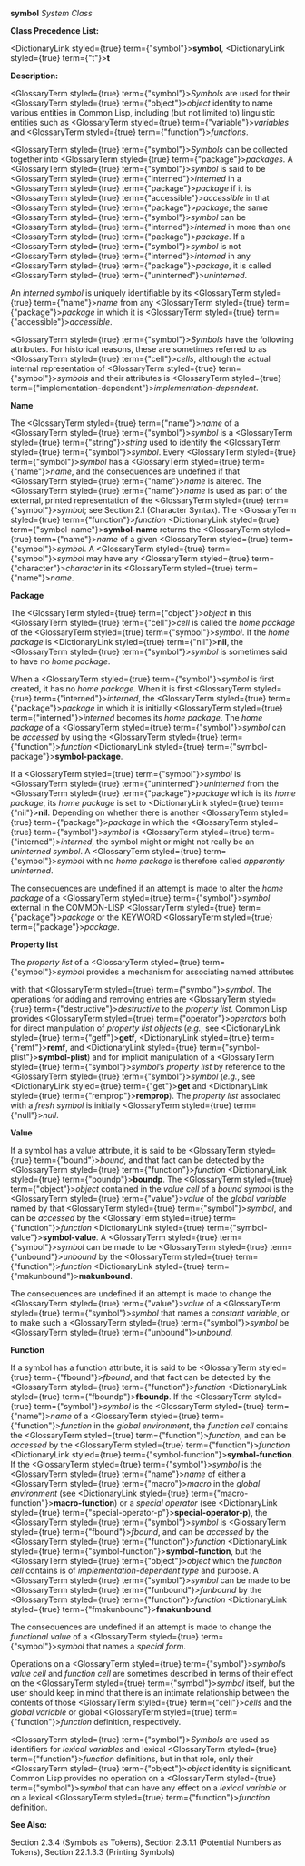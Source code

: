 **symbol** *System Class* 



**Class Precedence List:** 



<DictionaryLink styled={true} term={"symbol"}><b>symbol</b></DictionaryLink>, <DictionaryLink styled={true} term={"t"}><b>t</b></DictionaryLink> 



**Description:** 



<GlossaryTerm styled={true} term={"symbol"}><i>Symbols</i></GlossaryTerm> are used for their <GlossaryTerm styled={true} term={"object"}><i>object</i></GlossaryTerm> identity to name various entities in Common Lisp, including (but not limited to) linguistic entities such as <GlossaryTerm styled={true} term={"variable"}><i>variables</i></GlossaryTerm> and <GlossaryTerm styled={true} term={"function"}><i>functions</i></GlossaryTerm>. 



<GlossaryTerm styled={true} term={"symbol"}><i>Symbols</i></GlossaryTerm> can be collected together into <GlossaryTerm styled={true} term={"package"}><i>packages</i></GlossaryTerm>. A <GlossaryTerm styled={true} term={"symbol"}><i>symbol</i></GlossaryTerm> is said to be <GlossaryTerm styled={true} term={"interned"}><i>interned</i></GlossaryTerm> in a <GlossaryTerm styled={true} term={"package"}><i>package</i></GlossaryTerm> if it is <GlossaryTerm styled={true} term={"accessible"}><i>accessible</i></GlossaryTerm> in that <GlossaryTerm styled={true} term={"package"}><i>package</i></GlossaryTerm>; the same <GlossaryTerm styled={true} term={"symbol"}><i>symbol</i></GlossaryTerm> can be <GlossaryTerm styled={true} term={"interned"}><i>interned</i></GlossaryTerm> in more than one <GlossaryTerm styled={true} term={"package"}><i>package</i></GlossaryTerm>. If a <GlossaryTerm styled={true} term={"symbol"}><i>symbol</i></GlossaryTerm> is not <GlossaryTerm styled={true} term={"interned"}><i>interned</i></GlossaryTerm> in any <GlossaryTerm styled={true} term={"package"}><i>package</i></GlossaryTerm>, it is called <GlossaryTerm styled={true} term={"uninterned"}><i>uninterned</i></GlossaryTerm>. 



An *interned symbol* is uniquely identifiable by its <GlossaryTerm styled={true} term={"name"}><i>name</i></GlossaryTerm> from any <GlossaryTerm styled={true} term={"package"}><i>package</i></GlossaryTerm> in which it is <GlossaryTerm styled={true} term={"accessible"}><i>accessible</i></GlossaryTerm>. 



<GlossaryTerm styled={true} term={"symbol"}><i>Symbols</i></GlossaryTerm> have the following attributes. For historical reasons, these are sometimes referred to as <GlossaryTerm styled={true} term={"cell"}><i>cells</i></GlossaryTerm>, although the actual internal representation of <GlossaryTerm styled={true} term={"symbol"}><i>symbols</i></GlossaryTerm> and their attributes is <GlossaryTerm styled={true} term={"implementation-dependent"}><i>implementation-dependent</i></GlossaryTerm>. 



**Name** 



The <GlossaryTerm styled={true} term={"name"}><i>name</i></GlossaryTerm> of a <GlossaryTerm styled={true} term={"symbol"}><i>symbol</i></GlossaryTerm> is a <GlossaryTerm styled={true} term={"string"}><i>string</i></GlossaryTerm> used to identify the <GlossaryTerm styled={true} term={"symbol"}><i>symbol</i></GlossaryTerm>. Every <GlossaryTerm styled={true} term={"symbol"}><i>symbol</i></GlossaryTerm> has a <GlossaryTerm styled={true} term={"name"}><i>name</i></GlossaryTerm>, and the consequences are undefined if that <GlossaryTerm styled={true} term={"name"}><i>name</i></GlossaryTerm> is altered. The <GlossaryTerm styled={true} term={"name"}><i>name</i></GlossaryTerm> is used as part of the external, printed representation of the <GlossaryTerm styled={true} term={"symbol"}><i>symbol</i></GlossaryTerm>; see Section 2.1 (Character Syntax). The <GlossaryTerm styled={true} term={"function"}><i>function</i></GlossaryTerm> <DictionaryLink styled={true} term={"symbol-name"}><b>symbol-name</b></DictionaryLink> returns the <GlossaryTerm styled={true} term={"name"}><i>name</i></GlossaryTerm> of a given <GlossaryTerm styled={true} term={"symbol"}><i>symbol</i></GlossaryTerm>. A <GlossaryTerm styled={true} term={"symbol"}><i>symbol</i></GlossaryTerm> may have any <GlossaryTerm styled={true} term={"character"}><i>character</i></GlossaryTerm> in its <GlossaryTerm styled={true} term={"name"}><i>name</i></GlossaryTerm>. 



**Package** 



The <GlossaryTerm styled={true} term={"object"}><i>object</i></GlossaryTerm> in this <GlossaryTerm styled={true} term={"cell"}><i>cell</i></GlossaryTerm> is called the *home package* of the <GlossaryTerm styled={true} term={"symbol"}><i>symbol</i></GlossaryTerm>. If the *home package* is <DictionaryLink styled={true} term={"nil"}><b>nil</b></DictionaryLink>, the <GlossaryTerm styled={true} term={"symbol"}><i>symbol</i></GlossaryTerm> is sometimes said to have no *home package*. 



When a <GlossaryTerm styled={true} term={"symbol"}><i>symbol</i></GlossaryTerm> is first created, it has no *home package*. When it is first <GlossaryTerm styled={true} term={"interned"}><i>interned</i></GlossaryTerm>, the <GlossaryTerm styled={true} term={"package"}><i>package</i></GlossaryTerm> in which it is initially <GlossaryTerm styled={true} term={"interned"}><i>interned</i></GlossaryTerm> becomes its *home package*. The *home package* of a <GlossaryTerm styled={true} term={"symbol"}><i>symbol</i></GlossaryTerm> can be *accessed* by using the <GlossaryTerm styled={true} term={"function"}><i>function</i></GlossaryTerm> <DictionaryLink styled={true} term={"symbol-package"}><b>symbol-package</b></DictionaryLink>. 



If a <GlossaryTerm styled={true} term={"symbol"}><i>symbol</i></GlossaryTerm> is <GlossaryTerm styled={true} term={"uninterned"}><i>uninterned</i></GlossaryTerm> from the <GlossaryTerm styled={true} term={"package"}><i>package</i></GlossaryTerm> which is its *home package*, its *home package* is set to <DictionaryLink styled={true} term={"nil"}><b>nil</b></DictionaryLink>. Depending on whether there is another <GlossaryTerm styled={true} term={"package"}><i>package</i></GlossaryTerm> in which the <GlossaryTerm styled={true} term={"symbol"}><i>symbol</i></GlossaryTerm> is <GlossaryTerm styled={true} term={"interned"}><i>interned</i></GlossaryTerm>, the symbol might or might not really be an *uninterned symbol*. A <GlossaryTerm styled={true} term={"symbol"}><i>symbol</i></GlossaryTerm> with no *home package* is therefore called *apparently uninterned*. 



The consequences are undefined if an attempt is made to alter the *home package* of a <GlossaryTerm styled={true} term={"symbol"}><i>symbol</i></GlossaryTerm> external in the COMMON-LISP <GlossaryTerm styled={true} term={"package"}><i>package</i></GlossaryTerm> or the KEYWORD <GlossaryTerm styled={true} term={"package"}><i>package</i></GlossaryTerm>. 



**Property list** 



The *property list* of a <GlossaryTerm styled={true} term={"symbol"}><i>symbol</i></GlossaryTerm> provides a mechanism for associating named attributes 



 



 



with that <GlossaryTerm styled={true} term={"symbol"}><i>symbol</i></GlossaryTerm>. The operations for adding and removing entries are <GlossaryTerm styled={true} term={"destructive"}><i>destructive</i></GlossaryTerm> to the *property list*. Common Lisp provides <GlossaryTerm styled={true} term={"operator"}><i>operators</i></GlossaryTerm> both for direct manipulation of *property list objects* (*e.g.*, see <DictionaryLink styled={true} term={"getf"}><b>getf</b></DictionaryLink>, <DictionaryLink styled={true} term={"remf"}><b>remf</b></DictionaryLink>, and <DictionaryLink styled={true} term={"symbol-plist"}><b>symbol-plist</b></DictionaryLink>) and for implicit manipulation of a <GlossaryTerm styled={true} term={"symbol"}><i>symbol</i></GlossaryTerm>’s *property list* by reference to the <GlossaryTerm styled={true} term={"symbol"}><i>symbol</i></GlossaryTerm> (*e.g.*, see <DictionaryLink styled={true} term={"get"}><b>get</b></DictionaryLink> and <DictionaryLink styled={true} term={"remprop"}><b>remprop</b></DictionaryLink>). The *property list* associated with a *fresh symbol* is initially <GlossaryTerm styled={true} term={"null"}><i>null</i></GlossaryTerm>. 



**Value** 



If a symbol has a value attribute, it is said to be <GlossaryTerm styled={true} term={"bound"}><i>bound</i></GlossaryTerm>, and that fact can be detected by the <GlossaryTerm styled={true} term={"function"}><i>function</i></GlossaryTerm> <DictionaryLink styled={true} term={"boundp"}><b>boundp</b></DictionaryLink>. The <GlossaryTerm styled={true} term={"object"}><i>object</i></GlossaryTerm> contained in the *value cell* of a *bound symbol* is the <GlossaryTerm styled={true} term={"value"}><i>value</i></GlossaryTerm> of the *global variable* named by that <GlossaryTerm styled={true} term={"symbol"}><i>symbol</i></GlossaryTerm>, and can be *accessed* by the <GlossaryTerm styled={true} term={"function"}><i>function</i></GlossaryTerm> <DictionaryLink styled={true} term={"symbol-value"}><b>symbol-value</b></DictionaryLink>. A <GlossaryTerm styled={true} term={"symbol"}><i>symbol</i></GlossaryTerm> can be made to be <GlossaryTerm styled={true} term={"unbound"}><i>unbound</i></GlossaryTerm> by the <GlossaryTerm styled={true} term={"function"}><i>function</i></GlossaryTerm> <DictionaryLink styled={true} term={"makunbound"}><b>makunbound</b></DictionaryLink>. 



The consequences are undefined if an attempt is made to change the <GlossaryTerm styled={true} term={"value"}><i>value</i></GlossaryTerm> of a <GlossaryTerm styled={true} term={"symbol"}><i>symbol</i></GlossaryTerm> that names a *constant variable*, or to make such a <GlossaryTerm styled={true} term={"symbol"}><i>symbol</i></GlossaryTerm> be <GlossaryTerm styled={true} term={"unbound"}><i>unbound</i></GlossaryTerm>. 



**Function** 



If a symbol has a function attribute, it is said to be <GlossaryTerm styled={true} term={"fbound"}><i>fbound</i></GlossaryTerm>, and that fact can be detected by the <GlossaryTerm styled={true} term={"function"}><i>function</i></GlossaryTerm> <DictionaryLink styled={true} term={"fboundp"}><b>fboundp</b></DictionaryLink>. If the <GlossaryTerm styled={true} term={"symbol"}><i>symbol</i></GlossaryTerm> is the <GlossaryTerm styled={true} term={"name"}><i>name</i></GlossaryTerm> of a <GlossaryTerm styled={true} term={"function"}><i>function</i></GlossaryTerm> in the *global environment*, the *function cell* contains the <GlossaryTerm styled={true} term={"function"}><i>function</i></GlossaryTerm>, and can be *accessed* by the <GlossaryTerm styled={true} term={"function"}><i>function</i></GlossaryTerm> <DictionaryLink styled={true} term={"symbol-function"}><b>symbol-function</b></DictionaryLink>. If the <GlossaryTerm styled={true} term={"symbol"}><i>symbol</i></GlossaryTerm> is the <GlossaryTerm styled={true} term={"name"}><i>name</i></GlossaryTerm> of either a <GlossaryTerm styled={true} term={"macro"}><i>macro</i></GlossaryTerm> in the *global environment* (see <DictionaryLink styled={true} term={"macro-function"}><b>macro-function</b></DictionaryLink>) or a *special operator* (see <DictionaryLink styled={true} term={"special-operator-p"}><b>special-operator-p</b></DictionaryLink>), the <GlossaryTerm styled={true} term={"symbol"}><i>symbol</i></GlossaryTerm> is <GlossaryTerm styled={true} term={"fbound"}><i>fbound</i></GlossaryTerm>, and can be *accessed* by the <GlossaryTerm styled={true} term={"function"}><i>function</i></GlossaryTerm> <DictionaryLink styled={true} term={"symbol-function"}><b>symbol-function</b></DictionaryLink>, but the <GlossaryTerm styled={true} term={"object"}><i>object</i></GlossaryTerm> which the *function cell* contains is of *implementation-dependent type* and purpose. A <GlossaryTerm styled={true} term={"symbol"}><i>symbol</i></GlossaryTerm> can be made to be <GlossaryTerm styled={true} term={"funbound"}><i>funbound</i></GlossaryTerm> by the <GlossaryTerm styled={true} term={"function"}><i>function</i></GlossaryTerm> <DictionaryLink styled={true} term={"fmakunbound"}><b>fmakunbound</b></DictionaryLink>. 



The consequences are undefined if an attempt is made to change the *functional value* of a <GlossaryTerm styled={true} term={"symbol"}><i>symbol</i></GlossaryTerm> that names a *special form*. 



Operations on a <GlossaryTerm styled={true} term={"symbol"}><i>symbol</i></GlossaryTerm>’s *value cell* and *function cell* are sometimes described in terms of their effect on the <GlossaryTerm styled={true} term={"symbol"}><i>symbol</i></GlossaryTerm> itself, but the user should keep in mind that there is an intimate relationship between the contents of those <GlossaryTerm styled={true} term={"cell"}><i>cells</i></GlossaryTerm> and the *global variable* or global <GlossaryTerm styled={true} term={"function"}><i>function</i></GlossaryTerm> definition, respectively. 



<GlossaryTerm styled={true} term={"symbol"}><i>Symbols</i></GlossaryTerm> are used as identifiers for *lexical variables* and lexical <GlossaryTerm styled={true} term={"function"}><i>function</i></GlossaryTerm> definitions, but in that role, only their <GlossaryTerm styled={true} term={"object"}><i>object</i></GlossaryTerm> identity is significant. Common Lisp provides no operation on a <GlossaryTerm styled={true} term={"symbol"}><i>symbol</i></GlossaryTerm> that can have any effect on a *lexical variable* or on a lexical <GlossaryTerm styled={true} term={"function"}><i>function</i></GlossaryTerm> definition. 



**See Also:** 



Section 2.3.4 (Symbols as Tokens), Section 2.3.1.1 (Potential Numbers as Tokens), Section 22.1.3.3 (Printing Symbols) 







 



 



